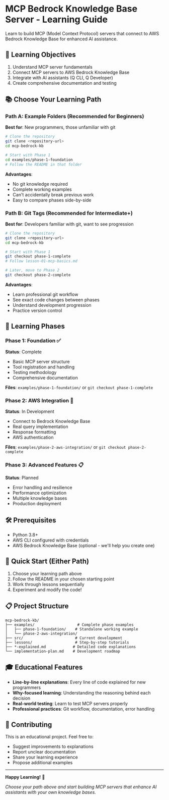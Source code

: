 # MCP Bedrock Knowledge Base Server - Learning Guide

Learn to build MCP (Model Context Protocol) servers that connect to AWS Bedrock Knowledge Base for enhanced AI assistance.

## 🎯 Learning Objectives
1. Understand MCP server fundamentals
2. Connect MCP servers to AWS Bedrock Knowledge Base
3. Integrate with AI assistants (Q CLI, Q Developer)
4. Create comprehensive documentation and testing

## 📚 Choose Your Learning Path

### Path A: Example Folders (Recommended for Beginners)
**Best for**: New programmers, those unfamiliar with git

```bash
# Clone the repository
git clone <repository-url>
cd mcp-bedrock-kb

# Start with Phase 1
cd examples/phase-1-foundation
# Follow the README in that folder
```

**Advantages**:
- No git knowledge required
- Complete working examples
- Can't accidentally break previous work
- Easy to compare phases side-by-side

### Path B: Git Tags (Recommended for Intermediate+)
**Best for**: Developers familiar with git, want to see progression

```bash
# Clone the repository
git clone <repository-url>
cd mcp-bedrock-kb

# Start with Phase 1
git checkout phase-1-complete
# Follow lesson-01-mcp-basics.md

# Later, move to Phase 2
git checkout phase-2-complete
```

**Advantages**:
- Learn professional git workflow
- See exact code changes between phases
- Understand development progression
- Practice version control

## 📖 Learning Phases

### Phase 1: Foundation ✅
**Status**: Complete
- Basic MCP server structure
- Tool registration and handling
- Testing methodology
- Comprehensive documentation

**Files**: `examples/phase-1-foundation/` or `git checkout phase-1-complete`

### Phase 2: AWS Integration 🔄
**Status**: In Development
- Connect to Bedrock Knowledge Base
- Real query implementation
- Response formatting
- AWS authentication

**Files**: `examples/phase-2-aws-integration/` or `git checkout phase-2-complete`

### Phase 3: Advanced Features 📋
**Status**: Planned
- Error handling and resilience
- Performance optimization
- Multiple knowledge bases
- Production deployment

## 🛠️ Prerequisites
- Python 3.8+
- AWS CLI configured with credentials
- AWS Bedrock Knowledge Base (optional - we'll help you create one)

## 🚀 Quick Start (Either Path)
1. Choose your learning path above
2. Follow the README in your chosen starting point
3. Work through lessons sequentially
4. Experiment and modify the code!

## 📋 Project Structure
```
mcp-bedrock-kb/
├── examples/                   # Complete phase examples
│   ├── phase-1-foundation/    # Standalone working example
│   └── phase-2-aws-integration/
├── src/                       # Current development
├── lessons/                   # Step-by-step tutorials
├── *-explained.md            # Detailed code explanations
└── implementation-plan.md    # Development roadmap
```

## 🎓 Educational Features
- **Line-by-line explanations**: Every line of code explained for new programmers
- **Why-focused learning**: Understanding the reasoning behind each decision
- **Real-world testing**: Learn to test MCP servers properly
- **Professional practices**: Git workflow, documentation, error handling

## 🤝 Contributing
This is an educational project. Feel free to:
- Suggest improvements to explanations
- Report unclear documentation
- Share your learning experience
- Propose additional examples

---
**Happy Learning!** 🎉

*Choose your path above and start building MCP servers that enhance AI assistants with your own knowledge bases.*
